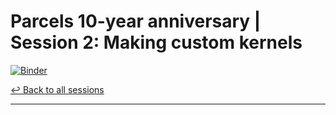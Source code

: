 # Parcels 10-year anniversary | Session 2: Making custom kernels

[![Binder](https://mybinder.org/badge_logo.svg)](https://mybinder.org/v2/gh/OceanParcels/10year-anniversary-session2/main)

[↩️ Back to all sessions](https://github.com/OceanParcels/10year-anniversary-event)

---

<!-- If you want, write a 2 sentence description below this  -->